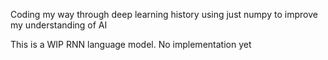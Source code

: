 Coding my way through deep learning history using just numpy to improve my understanding of AI

This is a WIP RNN language model. No implementation yet
